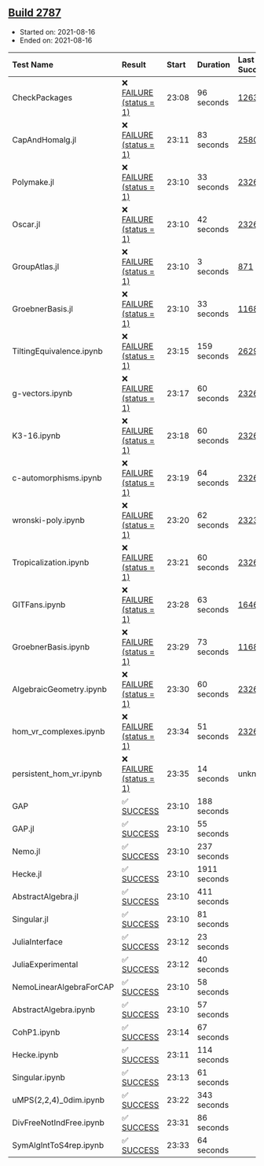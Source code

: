 ## [Build 2787](https://oscarci.mathematik.uni-kl.de/job/oscar-stable/2787/)

* Started on: 2021-08-16
* Ended on: 2021-08-16

| Test Name    | Result | Start | Duration | Last Success | First Failure |
|:-------------|:-------|:------|:---------|:-------------|:--------------|
| CheckPackages | ❌ [FAILURE (status = 1)](https://oscarci.mathematik.uni-kl.de/job/oscar-stable/2787/artifact/logs/build-2787/CheckPackages.log) | 23:08 | 96 seconds | [1263](https://oscarci.mathematik.uni-kl.de/job/oscar-stable/1263/) | [1264](https://oscarci.mathematik.uni-kl.de/job/oscar-stable/1264/) |
| CapAndHomalg.jl | ❌ [FAILURE (status = 1)](https://oscarci.mathematik.uni-kl.de/job/oscar-stable/2787/artifact/logs/build-2787/CapAndHomalg.jl.log) | 23:11 | 83 seconds | [2580](https://oscarci.mathematik.uni-kl.de/job/oscar-stable/2580/) | [2581](https://oscarci.mathematik.uni-kl.de/job/oscar-stable/2581/) |
| Polymake.jl | ❌ [FAILURE (status = 1)](https://oscarci.mathematik.uni-kl.de/job/oscar-stable/2787/artifact/logs/build-2787/Polymake.jl.log) | 23:10 | 33 seconds | [2326](https://oscarci.mathematik.uni-kl.de/job/oscar-stable/2326/) | [2327](https://oscarci.mathematik.uni-kl.de/job/oscar-stable/2327/) |
| Oscar.jl | ❌ [FAILURE (status = 1)](https://oscarci.mathematik.uni-kl.de/job/oscar-stable/2787/artifact/logs/build-2787/Oscar.jl.log) | 23:10 | 42 seconds | [2326](https://oscarci.mathematik.uni-kl.de/job/oscar-stable/2326/) | [2327](https://oscarci.mathematik.uni-kl.de/job/oscar-stable/2327/) |
| GroupAtlas.jl | ❌ [FAILURE (status = 1)](https://oscarci.mathematik.uni-kl.de/job/oscar-stable/2787/artifact/logs/build-2787/GroupAtlas.jl.log) | 23:10 | 3 seconds | [871](https://oscarci.mathematik.uni-kl.de/job/oscar-stable/871/) | [872](https://oscarci.mathematik.uni-kl.de/job/oscar-stable/872/) |
| GroebnerBasis.jl | ❌ [FAILURE (status = 1)](https://oscarci.mathematik.uni-kl.de/job/oscar-stable/2787/artifact/logs/build-2787/GroebnerBasis.jl.log) | 23:10 | 33 seconds | [1168](https://oscarci.mathematik.uni-kl.de/job/oscar-stable/1168/) | [1169](https://oscarci.mathematik.uni-kl.de/job/oscar-stable/1169/) |
| TiltingEquivalence.ipynb | ❌ [FAILURE (status = 1)](https://oscarci.mathematik.uni-kl.de/job/oscar-stable/2787/artifact/logs/build-2787/TiltingEquivalence.ipynb.log) | 23:15 | 159 seconds | [2629](https://oscarci.mathematik.uni-kl.de/job/oscar-stable/2629/) | [2630](https://oscarci.mathematik.uni-kl.de/job/oscar-stable/2630/) |
| g-vectors.ipynb | ❌ [FAILURE (status = 1)](https://oscarci.mathematik.uni-kl.de/job/oscar-stable/2787/artifact/logs/build-2787/g-vectors.ipynb.log) | 23:17 | 60 seconds | [2326](https://oscarci.mathematik.uni-kl.de/job/oscar-stable/2326/) | [2327](https://oscarci.mathematik.uni-kl.de/job/oscar-stable/2327/) |
| K3-16.ipynb | ❌ [FAILURE (status = 1)](https://oscarci.mathematik.uni-kl.de/job/oscar-stable/2787/artifact/logs/build-2787/K3-16.ipynb.log) | 23:18 | 60 seconds | [2326](https://oscarci.mathematik.uni-kl.de/job/oscar-stable/2326/) | [2327](https://oscarci.mathematik.uni-kl.de/job/oscar-stable/2327/) |
| c-automorphisms.ipynb | ❌ [FAILURE (status = 1)](https://oscarci.mathematik.uni-kl.de/job/oscar-stable/2787/artifact/logs/build-2787/c-automorphisms.ipynb.log) | 23:19 | 64 seconds | [2326](https://oscarci.mathematik.uni-kl.de/job/oscar-stable/2326/) | [2327](https://oscarci.mathematik.uni-kl.de/job/oscar-stable/2327/) |
| wronski-poly.ipynb | ❌ [FAILURE (status = 1)](https://oscarci.mathematik.uni-kl.de/job/oscar-stable/2787/artifact/logs/build-2787/wronski-poly.ipynb.log) | 23:20 | 62 seconds | [2323](https://oscarci.mathematik.uni-kl.de/job/oscar-stable/2323/) | [2324](https://oscarci.mathematik.uni-kl.de/job/oscar-stable/2324/) |
| Tropicalization.ipynb | ❌ [FAILURE (status = 1)](https://oscarci.mathematik.uni-kl.de/job/oscar-stable/2787/artifact/logs/build-2787/Tropicalization.ipynb.log) | 23:21 | 60 seconds | [2326](https://oscarci.mathematik.uni-kl.de/job/oscar-stable/2326/) | [2327](https://oscarci.mathematik.uni-kl.de/job/oscar-stable/2327/) |
| GITFans.ipynb | ❌ [FAILURE (status = 1)](https://oscarci.mathematik.uni-kl.de/job/oscar-stable/2787/artifact/logs/build-2787/GITFans.ipynb.log) | 23:28 | 63 seconds | [1646](https://oscarci.mathematik.uni-kl.de/job/oscar-stable/1646/) | [1647](https://oscarci.mathematik.uni-kl.de/job/oscar-stable/1647/) |
| GroebnerBasis.ipynb | ❌ [FAILURE (status = 1)](https://oscarci.mathematik.uni-kl.de/job/oscar-stable/2787/artifact/logs/build-2787/GroebnerBasis.ipynb.log) | 23:29 | 73 seconds | [1168](https://oscarci.mathematik.uni-kl.de/job/oscar-stable/1168/) | [1169](https://oscarci.mathematik.uni-kl.de/job/oscar-stable/1169/) |
| AlgebraicGeometry.ipynb | ❌ [FAILURE (status = 1)](https://oscarci.mathematik.uni-kl.de/job/oscar-stable/2787/artifact/logs/build-2787/AlgebraicGeometry.ipynb.log) | 23:30 | 60 seconds | [2326](https://oscarci.mathematik.uni-kl.de/job/oscar-stable/2326/) | [2327](https://oscarci.mathematik.uni-kl.de/job/oscar-stable/2327/) |
| hom_vr_complexes.ipynb | ❌ [FAILURE (status = 1)](https://oscarci.mathematik.uni-kl.de/job/oscar-stable/2787/artifact/logs/build-2787/hom_vr_complexes.ipynb.log) | 23:34 | 51 seconds | [2326](https://oscarci.mathematik.uni-kl.de/job/oscar-stable/2326/) | [2327](https://oscarci.mathematik.uni-kl.de/job/oscar-stable/2327/) |
| persistent_hom_vr.ipynb | ❌ [FAILURE (status = 1)](https://oscarci.mathematik.uni-kl.de/job/oscar-stable/2787/artifact/logs/build-2787/persistent_hom_vr.ipynb.log) | 23:35 | 14 seconds | unknown | unknown |
| GAP | ✅ [SUCCESS](https://oscarci.mathematik.uni-kl.de/job/oscar-stable/2787/artifact/logs/build-2787/GAP.log) | 23:10 | 188 seconds |  |  |
| GAP.jl | ✅ [SUCCESS](https://oscarci.mathematik.uni-kl.de/job/oscar-stable/2787/artifact/logs/build-2787/GAP.jl.log) | 23:10 | 55 seconds |  |  |
| Nemo.jl | ✅ [SUCCESS](https://oscarci.mathematik.uni-kl.de/job/oscar-stable/2787/artifact/logs/build-2787/Nemo.jl.log) | 23:10 | 237 seconds |  |  |
| Hecke.jl | ✅ [SUCCESS](https://oscarci.mathematik.uni-kl.de/job/oscar-stable/2787/artifact/logs/build-2787/Hecke.jl.log) | 23:10 | 1911 seconds |  |  |
| AbstractAlgebra.jl | ✅ [SUCCESS](https://oscarci.mathematik.uni-kl.de/job/oscar-stable/2787/artifact/logs/build-2787/AbstractAlgebra.jl.log) | 23:10 | 411 seconds |  |  |
| Singular.jl | ✅ [SUCCESS](https://oscarci.mathematik.uni-kl.de/job/oscar-stable/2787/artifact/logs/build-2787/Singular.jl.log) | 23:10 | 81 seconds |  |  |
| JuliaInterface | ✅ [SUCCESS](https://oscarci.mathematik.uni-kl.de/job/oscar-stable/2787/artifact/logs/build-2787/JuliaInterface.log) | 23:12 | 23 seconds |  |  |
| JuliaExperimental | ✅ [SUCCESS](https://oscarci.mathematik.uni-kl.de/job/oscar-stable/2787/artifact/logs/build-2787/JuliaExperimental.log) | 23:12 | 40 seconds |  |  |
| NemoLinearAlgebraForCAP | ✅ [SUCCESS](https://oscarci.mathematik.uni-kl.de/job/oscar-stable/2787/artifact/logs/build-2787/NemoLinearAlgebraForCAP.log) | 23:10 | 58 seconds |  |  |
| AbstractAlgebra.ipynb | ✅ [SUCCESS](https://oscarci.mathematik.uni-kl.de/job/oscar-stable/2787/artifact/logs/build-2787/AbstractAlgebra.ipynb.log) | 23:10 | 57 seconds |  |  |
| CohP1.ipynb | ✅ [SUCCESS](https://oscarci.mathematik.uni-kl.de/job/oscar-stable/2787/artifact/logs/build-2787/CohP1.ipynb.log) | 23:14 | 67 seconds |  |  |
| Hecke.ipynb | ✅ [SUCCESS](https://oscarci.mathematik.uni-kl.de/job/oscar-stable/2787/artifact/logs/build-2787/Hecke.ipynb.log) | 23:11 | 114 seconds |  |  |
| Singular.ipynb | ✅ [SUCCESS](https://oscarci.mathematik.uni-kl.de/job/oscar-stable/2787/artifact/logs/build-2787/Singular.ipynb.log) | 23:13 | 61 seconds |  |  |
| uMPS(2,2,4)_0dim.ipynb | ✅ [SUCCESS](https://oscarci.mathematik.uni-kl.de/job/oscar-stable/2787/artifact/logs/build-2787/uMPS-2-2-4-_0dim.ipynb.log) | 23:22 | 343 seconds |  |  |
| DivFreeNotIndFree.ipynb | ✅ [SUCCESS](https://oscarci.mathematik.uni-kl.de/job/oscar-stable/2787/artifact/logs/build-2787/DivFreeNotIndFree.ipynb.log) | 23:31 | 86 seconds |  |  |
| SymAlgIntToS4rep.ipynb | ✅ [SUCCESS](https://oscarci.mathematik.uni-kl.de/job/oscar-stable/2787/artifact/logs/build-2787/SymAlgIntToS4rep.ipynb.log) | 23:33 | 64 seconds |  |  |
